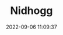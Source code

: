 ---
date: 2022-09-06 11:09:37
title: 'Nidhogg'	
tags: []
price: $9.99 One Time	
link: https://store.steampowered.com/app/94400/Nidhogg/	
discord: http://discord.gg/nidhogg	
twitter: https://twitter.com/messhof
---
